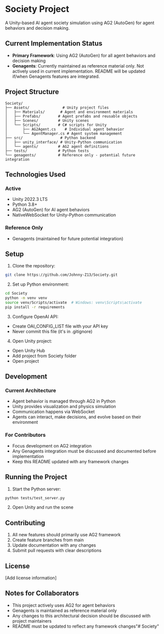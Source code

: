 # Society Project

A Unity-based AI agent society simulation using AG2 (AutoGen) for agent behaviors and decision making.

## Current Implementation Status
- **Primary Framework**: Using AG2 (AutoGen) for all agent behaviors and decision making
- **Genagents**: Currently maintained as reference material only. Not actively used in current implementation. README will be updated if/when Genagents features are integrated.

## Project Structure

```
Society/
├── Assets/               # Unity project files
│   ├── Materials/       # Agent and environment materials
│   ├── Prefabs/        # Agent prefabs and reusable objects
│   ├── Scenes/         # Unity scenes
│   └── Scripts/        # C# scripts for Unity
│       ├── AG2Agent.cs    # Individual agent behavior
│       └── AgentManager.cs # Agent system management
├── src/                 # Python backend
│   ├── unity_interface/ # Unity-Python communication
│   └── agents/         # AG2 agent definitions
├── tests/              # Python tests
└── genagents/          # Reference only - potential future integration
```

## Technologies Used

### Active
- Unity 2022.3 LTS
- Python 3.8+
- AG2 (AutoGen) for AI agent behaviors
- NativeWebSocket for Unity-Python communication

### Reference Only
- Genagents (maintained for future potential integration)

## Setup

1. Clone the repository:
```bash
git clone https://github.com/Johnny-Z13/Society.git
```

2. Set up Python environment:
```bash
cd Society
python -m venv venv
source venv/Scripts/activate  # Windows: venv\Scripts\activate
pip install -r requirements
```

3. Configure OpenAI API:
- Create OAI_CONFIG_LIST file with your API key
- Never commit this file (it's in .gitignore)

4. Open Unity project:
- Open Unity Hub
- Add project from Society folder
- Open project

## Development

### Current Architecture
- Agent behavior is managed through AG2 in Python
- Unity provides visualization and physics simulation
- Communication happens via WebSocket
- Agents can interact, make decisions, and evolve based on their environment

### For Contributors
- Focus development on AG2 integration
- Any Genagents integration must be discussed and documented before implementation
- Keep this README updated with any framework changes

## Running the Project

1. Start the Python server:
```bash
python tests/test_server.py
```

2. Open Unity and run the scene

## Contributing
1. All new features should primarily use AG2 framework
2. Create feature branches from main
3. Update documentation with any changes
4. Submit pull requests with clear descriptions

## License

[Add license information]

## Notes for Collaborators
- This project actively uses AG2 for agent behaviors
- Genagents is maintained as reference material only
- Any changes to this architectural decision should be discussed with project maintainers
- README must be updated to reflect any framework changes"# Society" 
